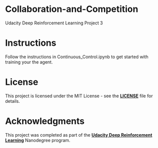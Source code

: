 # Collaboration-and-Competition
Udacity Deep Reinforcement Learning Project 3




# Instructions
Follow the instructions in Continuous_Control.ipynb to get started with training your the agent.

# License
This project is licensed under the MIT License - see the [**LICENSE**](https://opensource.org/license/mit-license-php/) file for details.

# Acknowledgments
This project was completed as part of the [**Udacity Deep Reinforcement Learning**](https://www.udacity.com/course/deep-reinforcement-learning-nanodegree--nd893) Nanodegree program.

